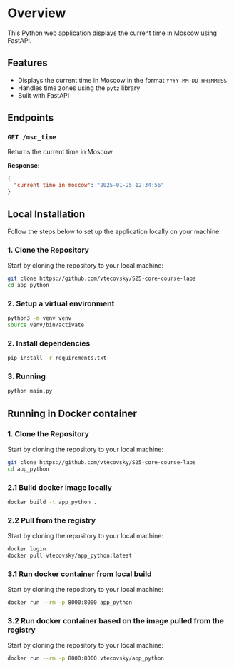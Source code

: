 # Overview

This Python web application displays the current time in Moscow using FastAPI.

## Features
- Displays the current time in Moscow in the format `YYYY-MM-DD HH:MM:SS`
- Handles time zones using the `pytz` library
- Built with FastAPI

## Endpoints
### `GET /msc_time`
Returns the current time in Moscow.

**Response:**
```json
{
  "current_time_in_moscow": "2025-01-25 12:34:56"
}
```

## Local Installation

Follow the steps below to set up the application locally on your machine.

### 1. Clone the Repository

Start by cloning the repository to your local machine:

```bash
git clone https://github.com/vtecovsky/S25-core-course-labs
cd app_python
```

### 2. Setup a virtual environment
```bash
python3 -m venv venv
source venv/bin/activate
```


### 2. Install dependencies
```bash
pip install -r requirements.txt
```

### 3. Running
```bash
python main.py
```
## Running in Docker container
### 1. Clone the Repository
Start by cloning the repository to your local machine:
```bash
git clone https://github.com/vtecovsky/S25-core-course-labs
cd app_python
```
### 2.1 Build docker image locally
```bash
docker build -t app_python .
```
### 2.2 Pull from the registry
Start by cloning the repository to your local machine:
```bash
docker login
docker pull vtecovsky/app_python:latest
```
### 3.1 Run docker container from local build
Start by cloning the repository to your local machine:
```bash
docker run --rm -p 8000:8000 app_python
```
### 3.2 Run docker container based on the image pulled from the registry
Start by cloning the repository to your local machine:
```bash
docker run --rm -p 8000:8000 vtecovsky/app_python
```